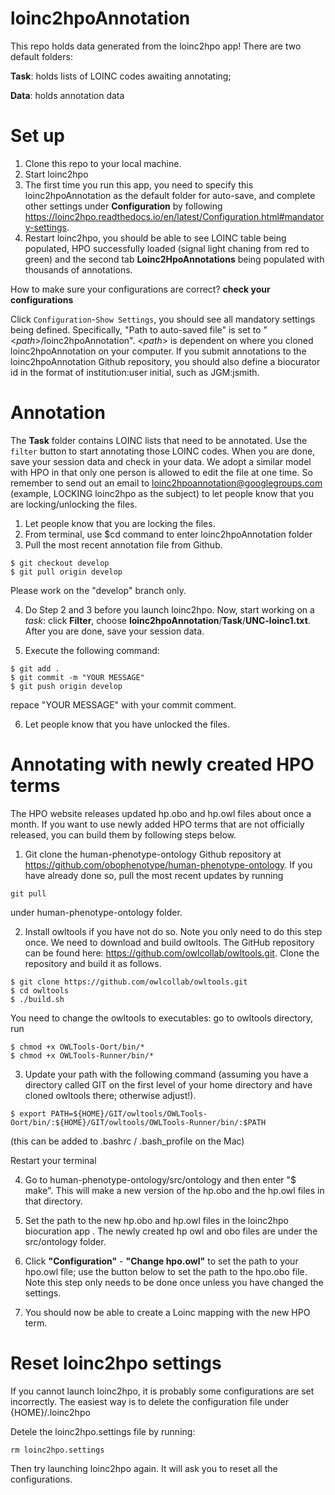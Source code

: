 # loinc2hpoAnnotation
This repo holds data generated from the loinc2hpo app! There are two default folders:

**Task**: holds lists of LOINC codes awaiting annotating;

**Data**: holds annotation data

# Set up
1. Clone this repo to your local machine.
2. Start loinc2hpo
3. The first time you run this app, you need to specify this loinc2hpoAnnotation as the default folder for auto-save, and complete other settings under **Configuration** by following https://loinc2hpo.readthedocs.io/en/latest/Configuration.html#mandatory-settings.
4. Restart loinc2hpo, you should be able to see LOINC table being populated, HPO successfully loaded (signal light chaning from red to green) and the second tab **Loinc2HpoAnnotations** being populated with thousands of annotations.

How to make sure your configurations are correct?
**check your configurations**

Click `Configuration`-`Show Settings`, you should see all mandatory settings being defined. Specifically, "Path to auto-saved file" is set to "<*path*>/loinc2hpoAnnotation". <*path*> is dependent on where you cloned loinc2hpoAnnotation on your computer. If you submit annotations to the loinc2hpoAnnotation Github repository, you should also define a biocurator id in the format of institution:user initial, such as JGM:jsmith.

# Annotation
The **Task** folder contains LOINC lists that need to be annotated. Use the `filter` button to start annotating those LOINC codes. When you are done, save your session data and check in your data. We adopt a similar model with HPO in that only one person is allowed to edit the file at one time. So remember to send out an email to loinc2hpoannotation@googlegroups.com (example, LOCKING loinc2hpo as the subject) to let people know that you are locking/unlocking the files.

1. Let people know that you are locking the files. 
2. From terminal, use $cd command to enter loinc2hpoAnnotation folder
3. Pull the most recent annotation file from Github. 
```
$ git checkout develop
$ git pull origin develop
```
   Please work on the "develop" branch only.

4. Do Step 2 and 3 before you launch loinc2hpo. Now, start working on a *task*: click **Filter**, choose **loinc2hpoAnnotation**/**Task**/**UNC-loinc1.txt**. After you are done, save your session data. 

5. Execute the following command:
```
$ git add .
$ git commit -m "YOUR MESSAGE"
$ git push origin develop
```
repace "YOUR MESSAGE" with your commit comment. 

6. Let people know that you have unlocked the files. 

# Annotating with newly created HPO terms
The HPO website releases updated hp.obo and hp.owl files about once a month. If you want to use newly added HPO terms that are not officially released, you can build them by following steps below.

1. Git clone the human-phenotype-ontology Github repository at https://github.com/obophenotype/human-phenotype-ontology. If you have already done so, pull the most recent updates by running
```
git pull
```
under human-phenotype-ontology folder.

2. Install owltools if you have not do so. Note you only need to do this step once.
We need to download and build owltools. The GitHub repository can be found here: https://github.com/owlcollab/owltools.git. Clone the repository and build it as follows.
```
$ git clone https://github.com/owlcollab/owltools.git
$ cd owltools
$ ./build.sh
```

You need to change the owltools to executables:
 go to owltools directory, run
```
$ chmod +x OWLTools-Oort/bin/*
$ chmod +x OWLTools-Runner/bin/*
```

3. Update your path with the following command (assuming you have a directory called GIT on the first level of your home directory and have cloned owltools there; otherwise adjust!).
```
$ export PATH=${HOME}/GIT/owltools/OWLTools-Oort/bin/:${HOME}/GIT/owltools/OWLTools-Runner/bin/:$PATH
```
(this can be added to .bashrc / .bash_profile on the Mac)

Restart your terminal

4. Go to human-phenotype-ontology/src/ontology and then enter "$ make". This will make a new version of the hp.obo and the hp.owl files in that directory.

5. Set the path to the new hp.obo and hp.owl files in the loinc2hpo biocuration app . The newly created hp owl and obo files are under the src/ontology folder.

6. Click **"Configuration"** - **"Change hpo.owl"** to set the path to your hpo.owl file; use the button below to set the path to the hpo.obo file. Note this step only needs to be done once unless you have changed the settings.

7. You should now be able to create a Loinc mapping with the new HPO term.

# Reset loinc2hpo settings
If you cannot launch loinc2hpo, it is probably some configurations are set incorrectly. The easiest way is to delete the configuration file under
{HOME}/.loinc2hpo

Detele the loinc2hpo.settings file by running:
```
rm loinc2hpo.settings
```
Then try launching loinc2hpo again. It will ask you to reset all the configurations. 
